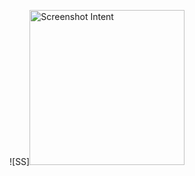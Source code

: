 ![SS]<img width="248" alt="Screenshot Intent" src="https://github.com/lordgrim005/Intent/assets/130382016/0c362a8b-4d0e-4128-b941-e24d9b0b6086">
